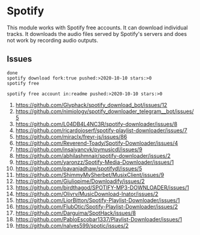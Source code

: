 # Spotify

This module works with Spotify free accounts. It can download individual
tracks. It downloads the audio files served by Spotify's servers and does not
work by recording audio outputs.

## Issues

~~~
done
spotify download fork:true pushed:>2020-10-10 stars:>0
spotify free

spotify free account in:readme pushed:>2020-10-10 stars:>0
~~~

1. <https://github.com/Glyphack/spotify_download_bot/issues/12>
2. <https://github.com/nimiology/spotify_downloader_telegram__bot/issues/5>
3. https://github.com/L04DB4L4NC3R/spotify-downloader/issues/8
4. https://github.com/ricardojoserf/spotify-playlist-downloader/issues/7
5. https://github.com/miraclx/freyr-js/issues/86
6. https://github.com/Reverend-Toady/Spotify-Downloader/issues/4
7. https://github.com/insaiyancvk/pymusicdl/issues/9
8. https://github.com/abhilashmnair/spotify-downloader/issues/2
9. https://github.com/yaronzz/Spotify-Media-Downloader/issues/1
10. https://github.com/pavanjadhaw/spotifydl/issues/5
11. https://github.com/ShimmyMySherbet/MusixClient/issues/9
12. https://github.com/Giuliopime/Downloadify/issues/2
13. https://github.com/birdthagod/SPOTIFY-MP3-DOWNLOADER/issues/1
14. https://github.com/Olivrv/MusicDownload-Inator/issues/2
15. https://github.com/LiorBitton/Spotify-Playlist-Downloader/issues/1
16. https://github.com/FlubOtic/Spotify-Playlist-Downloader/issues/2
17. https://github.com/Darguima/SpotHack/issues/8
18. https://github.com/PabloEscobar1337/Playlist-Downloader/issues/1
19. https://github.com/nalves599/spotic/issues/2
